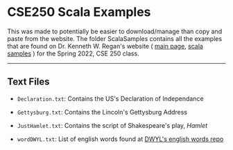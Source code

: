 # CSE250 Scala Examples

This was made to potentially be easier to download/manage than copy and paste from the website.
The folder ScalaSamples contains all the examples that are found on Dr. Kenneth W. Regan's website
(
    [main page](https://cse.buffalo.edu/~regan/cse250/),
    [scala samples](https://cse.buffalo.edu/~regan/cse250/ScalaSamples/)
)
for the Spring 2022, CSE 250 class.

---

## Text Files

- `Declaration.txt`: Contains the US's Declaration of Independance

- `Gettysburg.txt`: Contains the Lincoln's Gettysburg Address

- `JustHamlet.txt`: Contains the script of Shakespeare's play, *Hamlet* 

- `wordDWYL.txt`: List of english words found at [DWYL's english words repo](https://github.com/dwyl/english-words)
